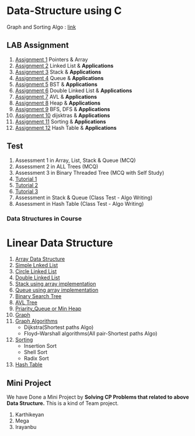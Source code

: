 # Data-Structure using C
Graph and Sorting Algo : [link](https://github.com/KKBUGHUNTER/Data-Structure/blob/main/DS%20UNIT%204%2C5.pdf)
## LAB Assignment
1.  [Assignment 1](https://github.com/KKBUGHUNTER/Data-Structure/tree/main/Assignment%201) Pointers & Array
2.  [Assignment 2](https://github.com/KKBUGHUNTER/Data-Structure/tree/main/Assignment%202) Linked List & **Applications**
3.  [Assignment 3](https://github.com/KKBUGHUNTER/Data-Structure/tree/main/Assignment-3) Stack & **Applications**
4.  [Assignment 4](https://github.com/KKBUGHUNTER/Data-Structure/tree/main/Assignment-4) Queue & **Applications**
5.  [Assignment 5](https://github.com/KKBUGHUNTER/Data-Structure/tree/main/Assignment-5) BST & **Applications**
6.  [Assignment 6](https://github.com/KKBUGHUNTER/Data-Structure/tree/main/Assignment-6) Double Linked List & **Applications**
7.  [Assignment 7](https://github.com/KKBUGHUNTER/Data-Structure/tree/main/Assignment-7) AVL & **Applications**
8.  [Assignment 8](https://github.com/KKBUGHUNTER/Data-Structure/tree/main/Assignment-8) Heap & **Applications**
9.  [Assignment 9](https://github.com/KKBUGHUNTER/Data-Structure/tree/main/Assignment-9) BFS, DFS & **Applications**
10.  [Assignment 10](https://github.com/KKBUGHUNTER/Data-Structure/tree/main/Assignment-10) dijsktras & **Applications**
11.  [Assignment 11](https://github.com/KKBUGHUNTER/Data-Structure/tree/main/Assignment-11) Sorting & **Applications**
12.  [Assignment 12](https://github.com/KKBUGHUNTER/Data-Structure/tree/main/Assignment-12) Hash Table & **Applications**
## Test
1. Assessment 1 in Array, List, Stack & Queue (MCQ) 
2. Assessment 2 in ALL Trees (MCQ)
3. Assessment 3 in Binary Threaded Tree (MCQ with Self Study)
4. [Tutorial 1](https://github.com/KKBUGHUNTER/Data-Structure/tree/main/Tutorial-1)
5. [Tutorial 2](https://github.com/KKBUGHUNTER/Data-Structure/tree/main/Tutorial-2)
6. [Tutorial 3](https://github.com/KKBUGHUNTER/Data-Structure/tree/main/Tutorial-3)
7. Assessment  in Stack & Queue (Class Test - Algo Writing)
8. Assessment  in Hash Table (Class Test - Algo Writing)
### Data Structures in Course
# Linear Data Structure
1.  [Array Data Structure](https://github.com/KKBUGHUNTER/Data-Structure/tree/main/All%20Data%20Structure/Array%20Data%20Structure)  <br>
2.  [Simple Lnked List](https://github.com/KKBUGHUNTER/Data-Structure/tree/main/All%20Data%20Structure/Simple%20Linked%20List) <br>
3.  [Circle Linked List](https://github.com/KKBUGHUNTER/Data-Structure/tree/main/All%20Data%20Structure/Circular%20Linked%20List) <br>
4.  [Double Linked List](https://github.com/KKBUGHUNTER/Data-Structure/tree/main/All%20Data%20Structure/Double%20Linked%20List) <br>
5.  [Stack using array implementation](https://github.com/KKBUGHUNTER/Data-Structure/tree/main/All%20Data%20Structure/Stack%20using%20array%20implementation) <br>
6.  [Queue using array implementation](https://github.com/KKBUGHUNTER/Data-Structure/tree/main/All%20Data%20Structure)<br>
7.  [Binary Search Tree](https://github.com/KKBUGHUNTER/Data-Structure/tree/main/All%20Data%20Structure/BST) <br>
8.  [AVL Tree](https://github.com/KKBUGHUNTER/Data-Structure/tree/main/All%20Data%20Structure/AVL) <br>
9.  [Priarity_Queue or Min Heap](https://github.com/KKBUGHUNTER/Data-Structure/tree/main/All%20Data%20Structure/Priarity_Queue) <br>
10. [Graph](https://github.com/KKBUGHUNTER/Data-Structure/tree/main/All%20Data%20Structure/GRAPH) <br>
11. [Graph Algorithms](https://github.com/KKBUGHUNTER/Data-Structure/tree/main/All%20Data%20Structure/GRAPH%20Appliactions) <br>
     - Dijkstra(Shortest paths Algo)
     - Floyd–Warshall algorithms(All pair-Shortest paths Algo)
12. [Sorting](https://github.com/KKBUGHUNTER/Data-Structure/tree/main/All%20Data%20Structure/GRAPH%20Appliactions)
    - Insertion Sort
    - Shell Sort
    - Radix Sort
13. [Hash Table](https://github.com/KKBUGHUNTER/Data-Structure/tree/main/All%20Data%20Structure/GRAPH%20Appliactions)<br>
    

## Mini Project 
We have Done a Mini Project by **Solving CP Problems that related to above Data Structure.** This is a kind of Team project.
1. Karthikeyan
2. Mega
3. Irayanbu
